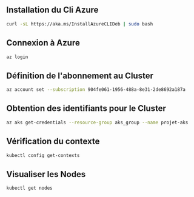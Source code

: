 ## Installation du Cli Azure

```bash
curl -sL https://aka.ms/InstallAzureCLIDeb | sudo bash
```

## Connexion à Azure

```bash
az login
```

## Définition de l'abonnement au Cluster

```bash
az account set --subscription 904fe061-1956-488a-8e31-2de8692a187a
```

## Obtention des identifiants pour le Cluster

```bash
az aks get-credentials --resource-group aks_group --name projet-aks
```

## Vérification du contexte

```bash
kubectl config get-contexts
```

## Visualiser les Nodes

```bash
kubectl get nodes
```